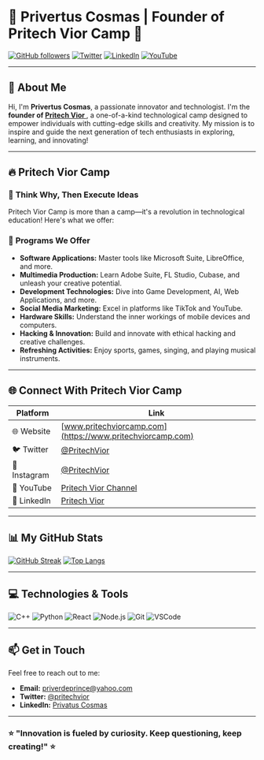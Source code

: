 # 🌟 Privertus Cosmas | Founder of Pritech Vior Camp 🌟

[![GitHub followers](https://img.shields.io/github/followers/YourUsername?label=Follow%20Me&style=social)](https://github.com/Stark-Priver)
[![Twitter](https://img.shields.io/twitter/follow/YourTwitterHandle?style=social)](https://twitter.com/YourTwitterHandle)
[![LinkedIn](https://img.shields.io/badge/LinkedIn-Connect-blue?style=flat&logo=linkedin)](https://linkedin.com/in/YourLinkedInProfile)
[![YouTube](https://img.shields.io/youtube/channel/subscribers/YourChannelID?label=Subscribe&style=social)](https://www.youtube.com/channel/YourChannelID)

---

## 👋 About Me

Hi, I'm **Privertus Cosmas**, a passionate innovator and technologist. I'm the **founder of [Pritech Vior ](#-pritech-vior-)**, a one-of-a-kind technological camp designed to empower individuals with cutting-edge skills and creativity. My mission is to inspire and guide the next generation of tech enthusiasts in exploring, learning, and innovating!

---

## 🔥 Pritech Vior Camp

### 🌟 **Think Why, Then Execute Ideas**

Pritech Vior Camp is more than a camp—it's a revolution in technological education! Here's what we offer:

### 🚀 **Programs We Offer**
- **Software Applications:** Master tools like Microsoft Suite, LibreOffice, and more.
- **Multimedia Production:** Learn Adobe Suite, FL Studio, Cubase, and unleash your creative potential.
- **Development Technologies:** Dive into Game Development, AI, Web Applications, and more.
- **Social Media Marketing:** Excel in platforms like TikTok and YouTube.
- **Hardware Skills:** Understand the inner workings of mobile devices and computers.
- **Hacking & Innovation:** Build and innovate with ethical hacking and creative challenges.
- **Refreshing Activities:** Enjoy sports, games, singing, and playing musical instruments.

---

## 🌐 Connect With Pritech Vior Camp

| Platform   | Link                                                                 |
|------------|----------------------------------------------------------------------|
| 🌐 Website | [www.pritechviorcamp.com](https://www.pritechviorcamp.com)           |
| 🐦 Twitter | [@PritechVior](https://twitter.com/PritechVior)                      |
| 📸 Instagram | [@PritechVior](https://instagram.com/PritechVior)          |
| 🎥 YouTube  | [Pritech Vior Channel](https://www.youtube.com/YourChannelID)  |
| 🔗 LinkedIn | [Pritech Vior ](https://linkedin.com/company/pritech-vior) |

---

## 📊 My GitHub Stats

[![GitHub Streak](https://github-readme-streak-stats.herokuapp.com?user=Stark-Priver&theme=dark&hide_border=true)](https://git.io/streak-stats)
[![Top Langs](https://github-readme-stats.vercel.app/api/top-langs/?username=Stark-Priver&layout=compact&theme=dark&hide_border=true)](https://github.com/anuraghazra/github-readme-stats)

---

## 💻 Technologies & Tools

![C++](https://img.shields.io/badge/-C%2B%2B-blue?style=flat&logo=c%2B%2B&logoColor=white)
![Python](https://img.shields.io/badge/-Python-yellow?style=flat&logo=python&logoColor=white)
![React](https://img.shields.io/badge/-React-blue?style=flat&logo=react&logoColor=white)
![Node.js](https://img.shields.io/badge/-Node.js-green?style=flat&logo=node.js&logoColor=white)
![Git](https://img.shields.io/badge/-Git-orange?style=flat&logo=git&logoColor=white)
![VSCode](https://img.shields.io/badge/-VSCode-blue?style=flat&logo=visual-studio-code&logoColor=white)

---

## 📫 Get in Touch

Feel free to reach out to me:

- **Email:** [priverdeprince@yahoo.com](mailto:priverdeprince@yahoo.com)
- **Twitter:** [@pritechvior](https://twitter.com/YourTwitterHandle)
- **LinkedIn:** [Privatus Cosmas](https://linkedin.com/in/PrivatusCosmas)

---

### ⭐ "Innovation is fueled by curiosity. Keep questioning, keep creating!" ⭐

